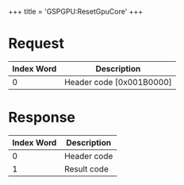 +++
title = 'GSPGPU:ResetGpuCore'
+++

# Request

| Index Word | Description                |
|------------|----------------------------|
| 0          | Header code \[0x001B0000\] |

# Response

| Index Word | Description |
|------------|-------------|
| 0          | Header code |
| 1          | Result code |